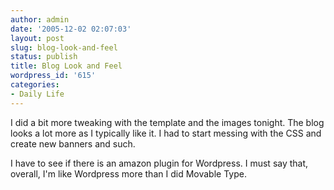 ```yaml
---
author: admin
date: '2005-12-02 02:07:03'
layout: post
slug: blog-look-and-feel
status: publish
title: Blog Look and Feel
wordpress_id: '615'
categories:
- Daily Life
---
```

I did a bit more tweaking with the template and the images tonight. The blog looks a lot more as I typically like it. I had to start messing with the CSS and create new banners and such.

I have to see if there is an amazon plugin for Wordpress. I must say that, overall, I'm like Wordpress more than I did Movable Type.
